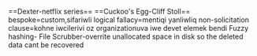 ==Dexter-netflix series==
==Cuckoo's Egg-Cliff Stoll==
bespoke=custom,sifariwli
logical fallacy=mentiqi yanliwliq
non-solicitation clause=kohne iwcilerivi oz organizationuva iwe devet elemek bendi
Fuzzy hashing-
File Scrubber-overrite unallocated space in disk so the deleted data cant be recovered




